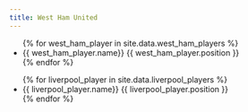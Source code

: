 ```yaml
---
title: West Ham United
---
```


<ul>
{% for west_ham_player in site.data.west_ham_players %}
  <li>
{{ west_ham_player.name}} {{ west_ham_player.position }}
  </li>
{% endfor %}
</ul>

<ul>
{% for liverpool_player in site.data.liverpool_players %}
  <li>
{{ liverpool_player.name}} {{ liverpool_player.position }}
  </li>
{% endfor %}
</ul>